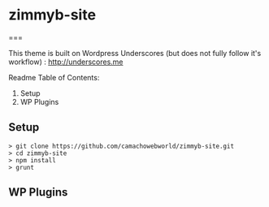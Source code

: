 # zimmyb-site

===

This theme is built on Wordpress Underscores (but does not fully follow it's workflow) : http://underscores.me

Readme Table of Contents:
1. Setup
2. WP Plugins

Setup
---------------
```
> git clone https://github.com/camachowebworld/zimmyb-site.git
> cd zimmyb-site
> npm install
> grunt
```

WP Plugins
---------------
